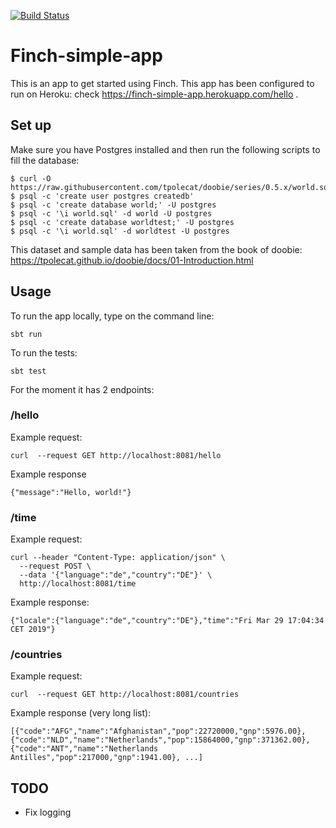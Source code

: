 [![Build Status](https://travis-ci.com/alodavi/finch-simple-app.svg?branch=master)](https://travis-ci.com/alodavi/finch-simple-app)
# Finch-simple-app

This is an app to get started using Finch. This app has been configured to run on Heroku: check https://finch-simple-app.herokuapp.com/hello .

## Set up

Make sure you have Postgres installed and then run the following scripts to fill the database:

```$xslt
$ curl -O https://raw.githubusercontent.com/tpolecat/doobie/series/0.5.x/world.sql
$ psql -c 'create user postgres createdb'
$ psql -c 'create database world;' -U postgres
$ psql -c '\i world.sql' -d world -U postgres
$ psql -c 'create database worldtest;' -U postgres
$ psql -c '\i world.sql' -d worldtest -U postgres
```

This dataset and sample data has been taken from the book of doobie: https://tpolecat.github.io/doobie/docs/01-Introduction.html

## Usage
To run the app locally, type on the command line:
```
sbt run
```

To run the tests:
```$xslt
sbt test
```
For the moment it has 2 endpoints:

### /hello

Example request:

```$xslt
curl  --request GET http://localhost:8081/hello
```

Example response 

```$xslt
{"message":"Hello, world!"}
```

### /time

Example request: 

```$xslt
curl --header "Content-Type: application/json" \
  --request POST \
  --data '{"language":"de","country":"DE"}' \
  http://localhost:8081/time
```

Example response:

```$xslt
{"locale":{"language":"de","country":"DE"},"time":"Fri Mar 29 17:04:34 CET 2019"}
```

### /countries

Example request:

```$xslt
curl  --request GET http://localhost:8081/countries
```

Example response (very long list):

```$xslt
[{"code":"AFG","name":"Afghanistan","pop":22720000,"gnp":5976.00},{"code":"NLD","name":"Netherlands","pop":15864000,"gnp":371362.00},{"code":"ANT","name":"Netherlands Antilles","pop":217000,"gnp":1941.00}, ...]
```

## TODO

- Fix logging
